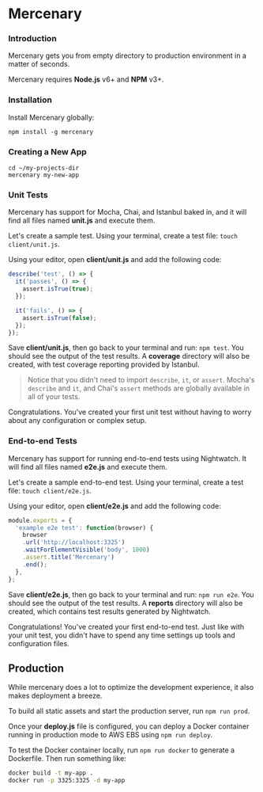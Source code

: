 # Mercenary

### Introduction

Mercenary gets you from empty directory to production environment in a matter of seconds.

Mercenary requires __Node.js__ v6+ and __NPM__ v3+.

### Installation

Install Mercenary globally:

```
npm install -g mercenary
```

### Creating a New App

```
cd ~/my-projects-dir
mercenary my-new-app
```

### Unit Tests

Mercenary has support for Mocha, Chai, and Istanbul baked in, and it will find all files named __unit.js__ and execute them.

Let's create a sample test. Using your terminal, create a test file: `touch client/unit.js`.

Using your editor, open __client/unit.js__ and add the following code:

```javascript
describe('test', () => {
  it('passes', () => {
    assert.isTrue(true);
  });

  it('fails', () => {
    assert.isTrue(false);
  });
});

```

Save __client/unit.js__, then go back to your terminal and run: `npm test`. You should see the output of the test results. A __coverage__ directory will also be created, with test coverage reporting provided by Istanbul.

> Notice that you didn't need to import `describe`, `it`, or `assert`. Mocha's `describe` and `it`, and Chai's `assert` methods are globally available in all of your tests.

Congratulations. You've created your first unit test without having to worry about any configuration or complex setup.

### End-to-end Tests

Mercenary has support for running end-to-end tests using Nightwatch. It will find all files named __e2e.js__ and execute them.

Let's create a sample end-to-end test. Using your terminal, create a test file: `touch client/e2e.js`.

Using your editor, open __client/e2e.js__ and add the following code:

```javascript
module.exports = {
  'example e2e test': function(browser) {
    browser
    .url('http://localhost:3325')
    .waitForElementVisible('body', 1000)
    .assert.title('Mercenary')
    .end();
  },
};

```

Save __client/e2e.js__, then go back to your terminal and run: `npm run e2e`. You should see the output of the test results. A __reports__ directory will also be created, which contains test results generated by Nightwatch.

Congratulations! You've created your first end-to-end test. Just like with your unit test, you didn't have to spend any time settings up tools and configuration files.

## Production

While mercenary does a lot to optimize the development experience, it also makes deployment a breeze.

To build all static assets and start the production server, run `npm run prod`.

Once your __deploy.js__ file is configured, you can deploy a Docker container running in production mode to AWS EBS using `npm run deploy`.

To test the Docker container locally, run `npm run docker` to generate a Dockerfile. Then run something like:

```bash
docker build -t my-app .
docker run -p 3325:3325 -d my-app
```